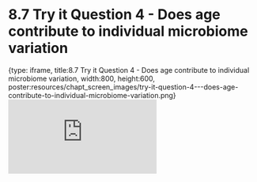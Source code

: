 # 8.7 Try it Question 4 - Does age contribute to individual microbiome variation
 
{type: iframe, title:8.7 Try it Question 4 - Does age contribute to individual microbiome variation, width:800, height:600, poster:resources/chapt_screen_images/try-it-question-4---does-age-contribute-to-individual-microbiome-variation.png}
![](https://sayumiyork.github.io/miniCURE-16S_Test/try-it-question-4---does-age-contribute-to-individual-microbiome-variation.html)
 

 

